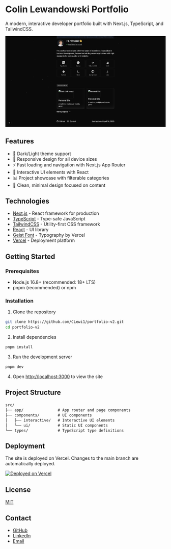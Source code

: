 # Colin Lewandowski Portfolio

A modern, interactive developer portfolio built with Next.js, TypeScript, and TailwindCSS.

![Portfolio Screenshot](/public/images/Portfolio-dark.png)

## Features

- 🌙 Dark/Light theme support
- 📱 Responsive design for all device sizes
- ⚡ Fast loading and navigation with Next.js App Router
- 🎨 Interactive UI elements with React
- 📊 Project showcase with filterable categories
- 📝 Clean, minimal design focused on content

## Technologies

- [Next.js](https://nextjs.org/) - React framework for production
- [TypeScript](https://www.typescriptlang.org/) - Type-safe JavaScript
- [TailwindCSS](https://tailwindcss.com/) - Utility-first CSS framework
- [React](https://reactjs.org/) - UI library
- [Geist Font](https://vercel.com/font) - Typography by Vercel
- [Vercel](https://vercel.com/) - Deployment platform

## Getting Started

### Prerequisites

- Node.js 16.8+ (recommended: 18+ LTS)
- pnpm (recommended) or npm

### Installation

1. Clone the repository
```bash
git clone https://github.com/CLewi1/portfolio-v2.git
cd portfolio-v2
```

2. Install dependencies
```bash
pnpm install
```

3. Run the development server
```bash
pnpm dev
```

4. Open [http://localhost:3000](http://localhost:3000) to view the site

## Project Structure

```
src/
├── app/               # App router and page components
├── components/        # UI components 
│   ├── interactive/   # Interactive UI elements
│   └── ui/            # Static UI components
└── types/             # TypeScript type definitions
```

## Deployment

The site is deployed on Vercel. Changes to the main branch are automatically deployed.

[![Deployed on Vercel](https://img.shields.io/badge/Deployed%20on-Vercel-black?style=for-the-badge&logo=vercel)](https://clewi.dev)

## License

[MIT](LICENSE)

## Contact

- [GitHub](https://github.com/CLewi1)
- [LinkedIn](https://linkedin.com/in/clewi1)
- [Email](mailto:colin.s.lewandowski@icloud.com)
